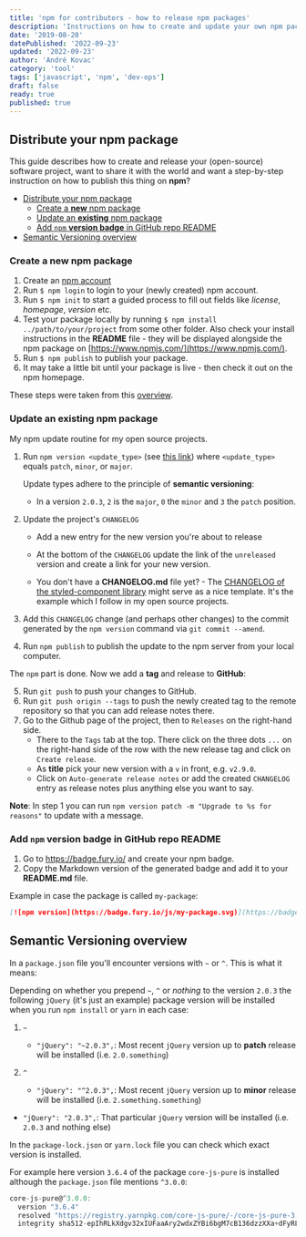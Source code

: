 ```yaml
---
title: 'npm for contributors - how to release npm packages'
description: 'Instructions on how to create and update your own npm packages to create new patch, minor or major release versions using a git repository with a CHANGELOG.'
date: '2019-08-20'
datePublished: '2022-09-23'
updated: '2022-09-23'
author: 'André Kovac'
category: 'tool'
tags: ['javascript', 'npm', 'dev-ops']
draft: false
ready: true
published: true
---
```


## Distribute your npm package

This guide describes how to create and release your (open-source) software project, want to share it with the world and want a step-by-step instruction on how to publish this thing on **npm**?

- [Distribute your npm package](#distribute-your-npm-package)
  - [Create a **new** npm package](#create-a-new-npm-package)
  - [Update an **existing** npm package](#update-an-existing-npm-package)
  - [Add `npm` **version badge** in GitHub repo README](#add-npm-version-badge-in-github-repo-readme)
- [Semantic Versioning overview](#semantic-versioning-overview)

### Create a **new** npm package

1. Create an [npm account](https://www.npmjs.com/signup)
2. Run `$ npm login` to login to your (newly created) npm account.
3. Run `$ npm init` to start a guided process to fill out fields like *license*, *homepage*, *version* etc.
4. Test your package locally by running `$ npm install ../path/to/your/project` from some other folder. Also check your install instructions in the **README** file - they will be displayed alongside the npm package on [https://www.npmjs.com/](https://www.npmjs.com/).
5. Run `$ npm publish` to publish your package.
6. It may take a little bit until your package is live - then check it out on the npm homepage.

These steps were taken from this [overview](https://docs.npmjs.com/misc/developers).

### Update an **existing** npm package

My npm update routine for my open source projects.

1. Run `npm version <update_type>` (see [this link](https://docs.npmjs.com/getting-started/publishing-npm-packages)) where `<update_type>` equals `patch`, `minor`, or `major`.

    Update types adhere to the principle of **semantic versioning**:

    - In a version `2.0.3`, `2` is the `major`, `0` the `minor` and `3` the `patch` position.

2. Update the project's `CHANGELOG`

    - Add a new entry for the new version you're about to release
    - At the bottom of the `CHANGELOG` update the link of the `unreleased` version and create a link for your new version.

    - You don't have a **CHANGELOG.md** file yet? - The [CHANGELOG of the styled-component library](https://raw.githubusercontent.com/styled-components/styled-components/master/CHANGELOG.md) might serve as a nice template. It's the example which I follow in my open source projects.

3. Add this `CHANGELOG` change (and perhaps other changes) to the commit generated by the `npm version` command via `git commit --amend`.

4. Run `npm publish` to publish the update to the npm server from your local computer.

The `npm` part is done. Now we add a **tag** and release to **GitHub**:

5. Run `git push` to push your changes to GitHub.
6. Run `git push origin --tags` to push the newly created tag to the remote repository so that you can add release notes there.
7. Go to the Github page of the project, then to `Releases` on the right-hand side.
   - There to the `Tags` tab at the top. There click on the three dots `...` on the right-hand side of the row with the new release tag and click on `Create release`.
   - As **title** pick your new version with a `v` in front, e.g. `v2.9.0`.
   - Click on `Auto-generate release notes` or add the created `CHANGELOG` entry as release notes plus anything else you want to say.

**Note**: In step 1 you can run `npm version patch -m "Upgrade to %s for reasons"` to update with a message.

### Add `npm` **version badge** in GitHub repo README

1. Go to <https://badge.fury.io/> and create your npm badge.
2. Copy the Markdown version of the generated badge and add it to your **README.md** file.

Example in case the package is called `my-package`:

```markdown
[![npm version](https://badge.fury.io/js/my-package.svg)](https://badge.fury.io/js/my-package)
```

## Semantic Versioning overview

In a `package.json` file you'll encounter versions with `~` or `^`. This is what it means:

Depending on whether you prepend `~`, `^` or *nothing* to the version `2.0.3` the following `jQuery` (it's just an example) package version will be installed when you run `npm install` or `yarn` in each case:

1. `~`
   - `"jQuery": "~2.0.3",`: Most recent `jQuery` version up to **patch** release will be installed (i.e. `2.0.something`)

2. `^`
   - `"jQuery": "^2.0.3",`: Most recent `jQuery` version up to **minor** release will be installed (i.e. `2.something.something`)
- `"jQuery": "2.0.3",`: That particular `jQuery` version will be installed (i.e. `2.0.3` and nothing else)

In the `package-lock.json` or `yarn.lock` file you can check which exact version is installed.

For example here version `3.6.4` of the package `core-js-pure` is installed although the `package.json` file mentions `^3.0.0`: 

```js
core-js-pure@^3.0.0:
  version "3.6.4"
  resolved "https://registry.yarnpkg.com/core-js-pure/-/core-js-pure-3.6.4.tgz#4bf1ba866e25814f149d4e9aaa08c36173506e3a"
  integrity sha512-epIhRLkXdgv32xIUFaaAry2wdxZYBi6bgM7cB136dzzXXa+dFyRLTZeLUJxnd8ShrmyVXBub63n2NHo2JAt8Cw==
```